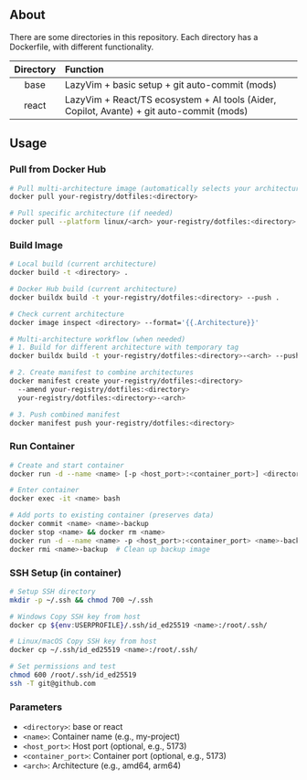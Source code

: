 ## About
There are some directories in this repository. Each directory has a Dockerfile, with different functionality.

|Directory|Function|
|:--:|:--|
|base|LazyVim + basic setup + git auto-commit (mods)|
|react|LazyVim + React/TS ecosystem + AI tools (Aider, Copilot, Avante) + git auto-commit (mods)|

## Usage

### Pull from Docker Hub
```bash
# Pull multi-architecture image (automatically selects your architecture)
docker pull your-registry/dotfiles:<directory>

# Pull specific architecture (if needed)
docker pull --platform linux/<arch> your-registry/dotfiles:<directory>
```

### Build Image
```bash
# Local build (current architecture)
docker build -t <directory> .

# Docker Hub build (current architecture)
docker buildx build -t your-registry/dotfiles:<directory> --push .

# Check current architecture
docker image inspect <directory> --format='{{.Architecture}}'

# Multi-architecture workflow (when needed)
# 1. Build for different architecture with temporary tag
docker buildx build -t your-registry/dotfiles:<directory>-<arch> --push .

# 2. Create manifest to combine architectures
docker manifest create your-registry/dotfiles:<directory> 
  --amend your-registry/dotfiles:<directory> 
  your-registry/dotfiles:<directory>-<arch>

# 3. Push combined manifest
docker manifest push your-registry/dotfiles:<directory>
```

### Run Container
```bash
# Create and start container
docker run -d --name <name> [-p <host_port>:<container_port>] <directory> tail -f /dev/null

# Enter container
docker exec -it <name> bash

# Add ports to existing container (preserves data)
docker commit <name> <name>-backup
docker stop <name> && docker rm <name>
docker run -d --name <name> -p <host_port>:<container_port> <name>-backup tail -f /dev/null
docker rmi <name>-backup  # Clean up backup image
```

### SSH Setup (in container)
```bash
# Setup SSH directory
mkdir -p ~/.ssh && chmod 700 ~/.ssh

# Windows Copy SSH key from host 
docker cp ${env:USERPROFILE}/.ssh/id_ed25519 <name>:/root/.ssh/

# Linux/macOS Copy SSH key from host 
docker cp ~/.ssh/id_ed25519 <name>:/root/.ssh/

# Set permissions and test
chmod 600 /root/.ssh/id_ed25519
ssh -T git@github.com
```

### Parameters
- `<directory>`: base or react
- `<name>`: Container name (e.g., my-project)
- `<host_port>`: Host port (optional, e.g., 5173)
- `<container_port>`: Container port (optional, e.g., 5173)
- `<arch>`: Architecture (e.g., amd64, arm64)
